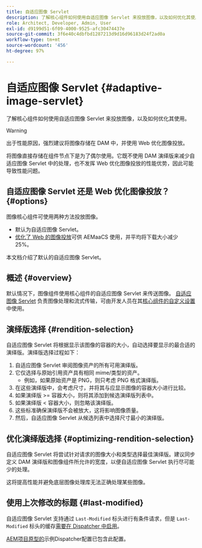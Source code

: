 ```yaml
---
title: 自适应图像 Servlet
description: 了解核心组件如何使用自适应图像 Servlet 来投放图像，以及如何优化其使用。
role: Architect, Developer, Admin, User
exl-id: d9199d51-6f09-4000-9525-afc30474437e
source-git-commit: 3f6e40c4dbfbd1287213d9d16d96183d24f2ad0a
workflow-type: tm+mt
source-wordcount: '456'
ht-degree: 97%

---
```


# 自适应图像 Servlet {#adaptive-image-servlet}

了解核心组件如何使用自适应图像 Servlet 来投放图像，以及如何优化其使用。

>[!WARNING]
>
>出于性能原因，强烈建议将图像存储在 DAM 中，并使用 Web 优化图像投放。
>
>将图像直接存储在组件节点下是为了偶尔使用。它既不使用 DAM 演绎版来减少自适应图像 Servlet 中的处理，也不发挥 Web 优化图像投放的性能优势，因此可能导致性能问题。

## 自适应图像 Servlet 还是 Web 优化图像投放？ {#options}

图像核心组件可使用两种方法投放图像。

* 默认为自适应图像 Servlet。
* [优化了 Web 的图像投放](/help/developing/web-optimized-image-delivery.md)可供 AEMaaCS 使用，并平均将下载大小减少 25%。

本文档介绍了默认的自适应图像 Servlet。

## 概述 {#overview}

默认情况下，图像组件使用核心组件的自适应图像 Servlet 来传送图像。 [自适应图像 Servlet](https://github.com/adobe/aem-core-wcm-components/wiki/The-Adaptive-Image-Servlet) 负责图像处理和流式传输，可由开发人员在其[核心组件的自定义设置](/help/developing/customizing.md)中使用。

## 演绎版选择 {#rendition-selection}

自适应图像 Servlet 将根据显示该图像的容器的大小，自动选择要显示的最合适的演绎版。演绎版选择过程如下：

1. 自适应图像 Servlet 审阅图像资产的所有可用演绎版。
1. 它仅选择与原始引用资产具有相同 mime/类型的资产。
   * 例如，如果原始资产是 PNG，则只考虑 PNG 格式演绎版。
1. 在这些演绎版中，会考虑尺寸，并将其与应显示图像的容器大小进行比较。
1. 如果演绎版 >= 容器大小，则将其添加到候选演绎版列表中。
1. 如果演绎版 &lt; 容器大小，则忽略该演绎版。
1. 这些标准确保演绎版不会被放大，这将影响图像质量。
1. 然后，自适应图像 Servlet 从候选列表中选择尺寸最小的演绎版。

## 优化演绎版选择 {#optimizing-rendition-selection}

自适应图像 Servlet 将尝试针对请求的图像大小和类型选择最佳演绎版。建议同步定义 DAM 演绎版和图像组件所允许的宽度，以便自适应图像 Servlet 执行尽可能少的处理。

这将提高性能并避免底层图像处理库无法正确处理某些图像。

## 使用上次修改的标题 {#last-modified}

自适应图像 Servlet 支持通过 `Last-Modified` 标头进行有条件请求，但是 `Last-Modified` 标头的缓存[需要在 Dispatcher 中启用](https://experienceleague.adobe.com/docs/experience-manager-dispatcher/using/configuring/dispatcher-configuration.html?lang=zh-hans#caching-http-response-headers)。

[AEM项目原型的](/help/developing/archetype/overview.md)示例Dispatcher配置已包含此配置。
